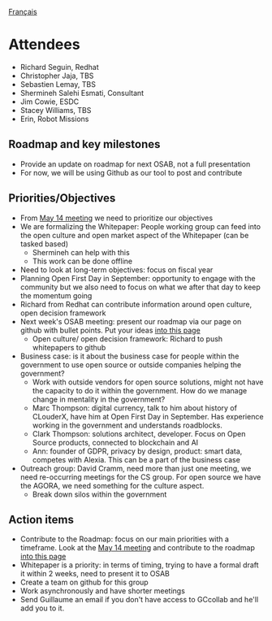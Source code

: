 [Français](https://github.com/canada-ca/OS-Advisory_Conseil-SO/blob/master/fr/Groupe_de_travail_Personnes/2018-06-13.md#participants)

# Attendees
* Richard Seguin, Redhat
* Christopher Jaja, TBS
* Sebastien Lemay, TBS
* Shermineh Salehi Esmati, Consultant
* Jim Cowie, ESDC
* Stacey Williams, TBS
* Erin, Robot Missions

## Roadmap and key milestones
* Provide an update on roadmap for next OSAB, not a full presentation
* For now, we will be using Github as our tool to post and contribute

## Priorities/Objectives
* From [May 14 meeting](2018-05-14.md#objectives) we need to prioritize our objectives
* We are formalizing the Whitepaper: People working group can feed into the open culture and open market aspect of the Whitepaper (can be tasked based)
  * Shermineh can help with this
  * This work can be done offline
* Need to look at long-term objectives: focus on fiscal year
* Planning Open First Day in September: opportunity to engage with the community but we also need to focus on what we after that day to  keep the momentum going
* Richard from Redhat can contribute information around open culture, open decision framework
* Next week's OSAB meeting: present our roadmap via our page on github with bullet points. Put your ideas [into this page](Roadmap.md)
  * Open culture/ open decision framework: Richard to push whitepapers to github
* Business case: is it about the business case for people within the government to use open source or outside companies helping the government?
  * Work with outside vendors for open source solutions, might not have the capacity to do it within the government. How do we manage change in mentality in the government?
  * Marc Thompson: digital currency, talk to him about history of CLouderX, have him at Open First Day in September. Has experience working in the government and understands roadblocks.
  * Clark Thompson: solutions architect, developer. Focus on Open Source products, connected to blockchain and AI
  * Ann: founder of GDPR, privacy by design, product: smart data, competes with Alexia. This can be a part of the business case
* Outreach group: David Cramm, need more than just one meeting, we need re-occurring meetings for the CS group. For open source we have the AGORA, we need something for the culture aspect.
  * Break down silos within the government

## Action items
* Contribute to the Roadmap: focus on our main priorities with a timeframe. Look at the [May 14 meeting](2018-05-14.md#objectives) and contribute to the roadmap [into this page](Roadmap.md)
* Whitepaper is a priority: in terms of timing, trying to have a formal draft it within 2 weeks, need to present it to OSAB
* Create a team on github for this group
* Work asynchronously and have shorter meetings
* Send Guillaume an email if you don't have access to GCcollab and he'll add you to it.
